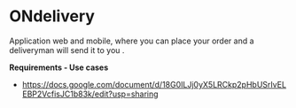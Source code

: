 # ONdelivery
Application web and mobile, where you can place your order and a deliveryman will send it to you .

__Requirements - Use cases__
- https://docs.google.com/document/d/18G0ILJj0yX5LRCkp2pHbUSrIvELEBP2VcfisJC1b83k/edit?usp=sharing
